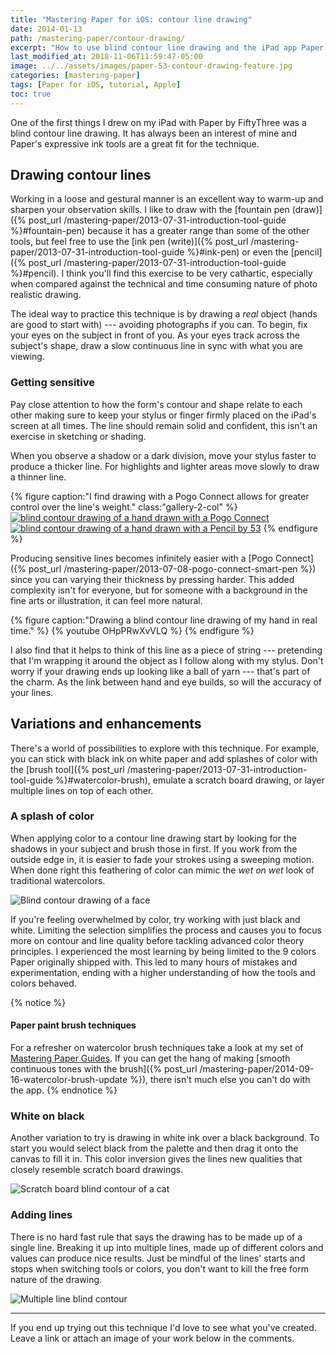 ```yaml
---
title: "Mastering Paper for iOS: contour line drawing"
date: 2014-01-13
path: /mastering-paper/contour-drawing/
excerpt: "How to use blind contour line drawing and the iPad app Paper for iOS, to improve hand eye coordination and observation skills."
last_modified_at: 2018-11-06T11:59:47-05:00
image: ../../assets/images/paper-53-contour-drawing-feature.jpg
categories: [mastering-paper]
tags: [Paper for iOS, tutorial, Apple]
toc: true
---
```


One of the first things I drew on my iPad with Paper by FiftyThree was a blind contour line drawing. It has always been an interest of mine and Paper's expressive ink tools are a great fit for the technique.

## Drawing contour lines

Working in a loose and gestural manner is an excellent way to warm-up and sharpen your observation skills. I like to draw with the [fountain pen (draw)]({% post_url /mastering-paper/2013-07-31-introduction-tool-guide %}#fountain-pen) because it has a greater range than some of the other tools, but feel free to use the [ink pen (write)]({% post_url /mastering-paper/2013-07-31-introduction-tool-guide %}#ink-pen) or even the [pencil]({% post_url /mastering-paper/2013-07-31-introduction-tool-guide %}#pencil). I think you'll find this exercise to be very cathartic, especially when compared against the technical and time consuming nature of photo realistic drawing.

The ideal way to practice this technique is by drawing a *real* object (hands are good to start with) --- avoiding photographs if you can. To begin, fix your eyes on the subject in front of you. As your eyes track across the subject's shape, draw a slow continuous line in sync with what you are viewing. 

### Getting sensitive

Pay close attention to how the form's contour and shape relate to each other making sure to keep your stylus or finger firmly placed on the iPad's screen at all times. The line should remain solid and confident, this isn't an exercise in sketching or shading.

When you observe a shadow or a dark division, move your stylus faster to produce a thicker line. For highlights and lighter areas move slowly to draw a thinner line.

{% figure caption:"I find drawing with a Pogo Connect allows for greater control over the line's weight." class:"gallery-2-col" %}
[![blind contour drawing of a hand drawn with a Pogo Connect](../../assets/images/paper-53-contour-hand-pogo.jpg)](../../assets/images/paper-53-contour-hand-pogo-lg.jpg) [![blind contour drawing of a hand drawn with a Pencil by 53](../../assets/images/paper-53-contour-hand-pencil.jpg)](../../assets/images/paper-53-contour-hand-pencil-lg.jpg)
{% endfigure %}

Producing sensitive lines becomes infinitely easier with a [Pogo Connect]({% post_url /mastering-paper/2013-07-08-pogo-connect-smart-pen %}) since you can varying their thickness by pressing harder. This added complexity isn't for everyone, but for someone with a background in the fine arts or illustration, it can feel more natural.  

{% figure caption:"Drawing a blind contour line drawing of my hand in real time." %}
{% youtube OHpPRwXvVLQ %}
{% endfigure %}

I also find that it helps to think of this line as a piece of string --- pretending that I'm wrapping it around the object as I follow along with my stylus. Don't worry if your drawing ends up looking like a ball of yarn --- that's part of the charm. As the link between hand and eye builds, so will the accuracy of your lines.

## Variations and enhancements

There's a world of possibilities to explore with this technique. For example, you can stick with black ink on white paper and add splashes of color with the [brush tool]({% post_url /mastering-paper/2013-07-31-introduction-tool-guide %}#watercolor-brush), emulate a scratch board drawing, or layer multiple lines on top of each other. 

### A splash of color

When applying color to a contour line drawing start by looking for the shadows in your subject and brush those in first. If you work from the outside edge in, it is easier to fade your strokes using a sweeping motion. When done right this feathering of color can mimic the *wet on wet* look of traditional watercolors.

![Blind contour drawing of a face](../../assets/images/paper-53-contour-face-color.jpg)

If you're feeling overwhelmed by color, try working with just black and white. Limiting the selection simplifies the process and causes you to focus more on contour and line quality before tackling advanced color theory principles. I experienced the most learning by being limited to the 9 colors Paper originally shipped with. This led to many hours of mistakes and experimentation, ending with a higher understanding of how the tools and colors behaved.

{% notice %}
#### Paper paint brush techniques

For a refresher on watercolor brush techniques take a look at my set of [Mastering Paper Guides](/mastering-paper/). If you can get the hang of making [smooth continuous tones with the brush]({% post_url /mastering-paper/2014-09-16-watercolor-brush-update %}), there isn't much else you can't do with the app.
{% endnotice %}

### White on black

Another variation to try is drawing in white ink over a black background. To start you would select black from the palette and then drag it onto the canvas to fill it in. This color inversion gives the lines new qualities that closely resemble scratch board drawings.

![Scratch board blind contour of a cat](../../assets/images/paper-53-contour-cat-inverse.jpg)

### Adding lines

There is no hard fast rule that says the drawing has to be made up of a single line. Breaking it up into multiple lines, made up of different colors and values can produce nice results. Just be mindful of the lines' starts and stops when switching tools or colors, you don't want to kill the free form nature of the drawing.

![Multiple line blind contour](../../assets/images/paper-53-contour-drawing-fashion-show.jpg)

---

If you end up trying out this technique I'd love to see what you've created. Leave a link or attach an image of your work below in the comments.
